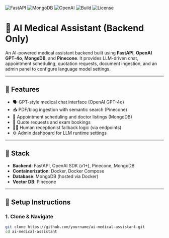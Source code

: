 ![FastAPI](https://img.shields.io/badge/FastAPI-0.110.0-009688?logo=fastapi)
![MongoDB](https://img.shields.io/badge/MongoDB-6.0-green?logo=mongodb)
![OpenAI](https://img.shields.io/badge/OpenAI-GPT--4o-blue?logo=openai)
![Build](https://img.shields.io/badge/Build-Passing-brightgreen)
![License](https://img.shields.io/badge/License-MIT-yellow.svg)

# 🧠 AI Medical Assistant (Backend Only)

An AI-powered medical assistant backend built using **FastAPI**, **OpenAI GPT-4o**, **MongoDB**, and **Pinecone**. It provides LLM-driven chat, appointment scheduling, quotation requests, document ingestion, and an admin panel to configure language model settings.

---

## 🔧 Features

- 🗣️ GPT-style medical chat interface (OpenAI GPT-4o)
- 📥 PDF/blog ingestion with semantic search (Pinecone)
- 📅 Appointment scheduling and doctor listings (MongoDB)
- 📨 Quote requests and exam bookings
- 🧑‍⚕️ Human receptionist fallback logic (via endpoints)
- ⚙️ Admin dashboard for LLM runtime settings

---

## 🧱 Stack

- **Backend**: FastAPI, OpenAI SDK (v1+), Pinecone, MongoDB
- **Containerization**: Docker, Docker Compose
- **Database**: MongoDB (hosted via Docker)
- **Vector DB**: Pinecone

---

## 🚀 Setup Instructions

### 1. Clone & Navigate

```bash
git clone https://github.com/yourname/ai-medical-assistant.git
cd ai-medical-assistant

